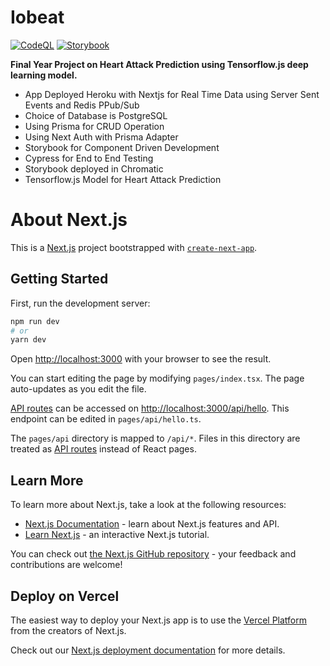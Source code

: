 # Iobeat

[![CodeQL](https://github.com/mdirshaddev/iobeat/actions/workflows/codeql.yml/badge.svg)](https://github.com/mdirshaddev/iobeat/actions/workflows/codeql.yml)
[![Storybook](https://raw.githubusercontent.com/storybooks/brand/master/badge/badge-storybook.svg)](https://main--62c1b73e183cb81fa78ee635.chromatic.com)

**Final Year Project on Heart Attack Prediction using Tensorflow.js deep learning model.**

- App Deployed Heroku with Nextjs for Real Time Data using Server Sent Events and Redis PPub/Sub
- Choice of Database is PostgreSQL
- Using Prisma for CRUD Operation
- Using Next Auth with Prisma Adapter
- Storybook for Component Driven Development
- Cypress for End to End Testing
- Storybook deployed in Chromatic
- Tensorflow.js Model for Heart Attack Prediction

# About Next.js

This is a [Next.js](https://nextjs.org/) project bootstrapped with [`create-next-app`](https://github.com/vercel/next.js/tree/canary/packages/create-next-app).

## Getting Started

First, run the development server:

```bash
npm run dev
# or
yarn dev
```

Open [http://localhost:3000](http://localhost:3000) with your browser to see the result.

You can start editing the page by modifying `pages/index.tsx`. The page auto-updates as you edit the file.

[API routes](https://nextjs.org/docs/api-routes/introduction) can be accessed on [http://localhost:3000/api/hello](http://localhost:3000/api/hello). This endpoint can be edited in `pages/api/hello.ts`.

The `pages/api` directory is mapped to `/api/*`. Files in this directory are treated as [API routes](https://nextjs.org/docs/api-routes/introduction) instead of React pages.

## Learn More

To learn more about Next.js, take a look at the following resources:

- [Next.js Documentation](https://nextjs.org/docs) - learn about Next.js features and API.
- [Learn Next.js](https://nextjs.org/learn) - an interactive Next.js tutorial.

You can check out [the Next.js GitHub repository](https://github.com/vercel/next.js/) - your feedback and contributions are welcome!

## Deploy on Vercel

The easiest way to deploy your Next.js app is to use the [Vercel Platform](https://vercel.com/new?utm_medium=default-template&filter=next.js&utm_source=create-next-app&utm_campaign=create-next-app-readme) from the creators of Next.js.

Check out our [Next.js deployment documentation](https://nextjs.org/docs/deployment) for more details.
